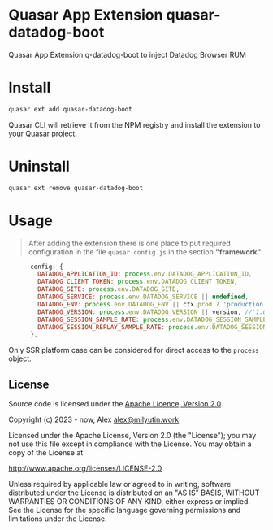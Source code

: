 Quasar App Extension quasar-datadog-boot
===

Quasar App Extension q-datadog-boot to inject Datadog Browser RUM

# Install
```bash
quasar ext add quasar-datadog-boot
```
Quasar CLI will retrieve it from the NPM registry and install the extension to your Quasar project.


# Uninstall
```bash
quasar ext remove quasar-datadog-boot
```

# Usage
> After adding the extension there is one place to put required configuration in the file `quasar.config.js` in the section **"framework"**:
```javascript
      config: {
        DATADOG_APPLICATION_ID: process.env.DATADOG_APPLICATION_ID,
        DATADOG_CLIENT_TOKEN: process.env.DATADOG_CLIENT_TOKEN,
        DATADOG_SITE: process.env.DATADOG_SITE,
        DATADOG_SERVICE: process.env.DATADOG_SERVICE || undefined,
        DATADOG_ENV: process.env.DATADOG_ENV || ctx.prod ? 'production' : 'dev', //'production'
        DATADOG_VERSION: process.env.DATADOG_VERSION || version, //'1.0.0'
        DATADOG_SESSION_SAMPLE_RATE: process.env.DATADOG_SESSION_SAMPLE_RATE || 100,
        DATADOG_SESSION_REPLAY_SAMPLE_RATE: process.env.DATADOG_SESSION_REPLAY_SAMPLE_RATE || undefined, // if not included, the default is 100
      },
```
Only SSR platform case can be considered for direct access to the `process` object.


## License

Source code is licensed under the [Apache Licence, Version 2.0](http://www.apache.org/licenses/LICENSE-2.0.html).

Copyright (c) 2023 - now, Alex <alex@milyutin.work>

Licensed under the Apache License, Version 2.0 (the "License");
you may not use this file except in compliance with the License.
You may obtain a copy of the License at

http://www.apache.org/licenses/LICENSE-2.0

Unless required by applicable law or agreed to in writing, software
distributed under the License is distributed on an "AS IS" BASIS,
WITHOUT WARRANTIES OR CONDITIONS OF ANY KIND, either express or implied.
See the License for the specific language governing permissions and
limitations under the License.
